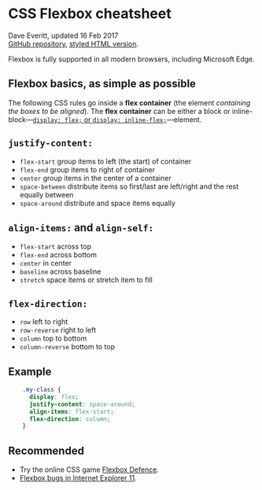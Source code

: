 # CSS Flexbox cheatsheet

Dave Everitt, updated 16 Feb 2017  
[GitHub repository](https://github.com/DaveEveritt/flexbox-cheatsheet), [styled HTML version](https://daveeveritt.github.io/flexbox-cheatsheet/ "Thanks, Dillinger.io").

Flexbox is fully supported in all modern browsers, including Microsoft Edge.

## Flexbox basics, as simple as possible

The following CSS rules go inside a **flex container** (the element *containing the boxes to be aligned*). The **flex container** can be either a block or inline-block—[`display: flex;` or `display: inline-flex;`](http://www.w3schools.com/cssref/css3_pr_flex.asp)—element.

## `justify-content:`

- `flex-start` group items to left (the start) of container
- `flex-end` group items to right of container
- `center` group items in the center of a container
- `space-between` distribute items so first/last are left/right and the rest equally between
- `space-around` distribute and space items equally

## `align-items:` and `align-self:`

- `flex-start` across top
- `flex-end` across bottom
- `center` in center
- `baseline` across baseline
- `stretch` space items or stretch item to fill

## `flex-direction:`

- `row` left to right
- `row-reverse` right to left
- `column` top to bottom
- `column-reverse` bottom to top

## Example

```css
    .my-class {
      display: flex;
      justify-content: space-around;
      align-items: flex-start;
      flex-direction: column;
    }
```

## Recommended

- Try the online CSS game [Flexbox Defence](http://www.flexboxdefense.com/).
- [Flexbox bugs in Internet Explorer 11](http://caniuse.com/#feat=flexbox "caniuse flexbox").